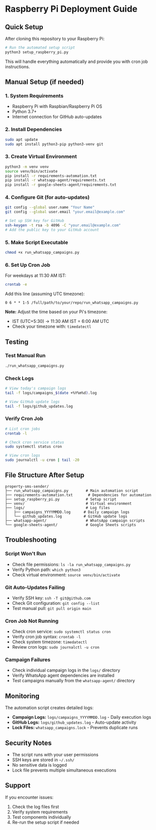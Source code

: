 # Raspberry Pi Deployment Guide

## Quick Setup

After cloning this repository to your Raspberry Pi:

```bash
# Run the automated setup script
python3 setup_raspberry_pi.py
```

This will handle everything automatically and provide you with cron job instructions.

## Manual Setup (if needed)

### 1. System Requirements
- Raspberry Pi with Raspbian/Raspberry Pi OS
- Python 3.7+
- Internet connection for GitHub auto-updates

### 2. Install Dependencies
```bash
sudo apt update
sudo apt install python3-pip python3-venv git
```

### 3. Create Virtual Environment
```bash
python3 -m venv venv
source venv/bin/activate
pip install -r requirements-automation.txt
pip install -r whatsapp-agent/requirements.txt
pip install -r google-sheets-agent/requirements.txt
```

### 4. Configure Git (for auto-updates)
```bash
git config --global user.name "Your Name"
git config --global user.email "your.email@example.com"

# Set up SSH key for GitHub
ssh-keygen -t rsa -b 4096 -C "your.email@example.com"
# Add the public key to your GitHub account
```

### 5. Make Script Executable
```bash
chmod +x run_whatsapp_campaigns.py
```

### 6. Set Up Cron Job

For weekdays at 11:30 AM IST:

```bash
crontab -e
```

Add this line (assuming UTC timezone):
```
0 6 * * 1-5 /full/path/to/your/repo/run_whatsapp_campaigns.py
```

**Note:** Adjust the time based on your Pi's timezone:
- IST (UTC+5:30) → 11:30 AM IST = 6:00 AM UTC
- Check your timezone with: `timedatectl`

## Testing

### Test Manual Run
```bash
./run_whatsapp_campaigns.py
```

### Check Logs
```bash
# View today's campaign logs
tail -f logs/campaigns_$(date +%Y%m%d).log

# View GitHub update logs
tail -f logs/github_updates.log
```

### Verify Cron Job
```bash
# List cron jobs
crontab -l

# Check cron service status
sudo systemctl status cron

# View cron logs
sudo journalctl -u cron | tail -20
```

## File Structure After Setup

```
property-sms-sender/
├── run_whatsapp_campaigns.py        # Main automation script
├── requirements-automation.txt       # Dependencies for automation
├── setup_raspberry_pi.py            # Setup script
├── venv/                            # Virtual environment
├── logs/                            # Log files
│   ├── campaigns_YYYYMMDD.log      # Daily campaign logs
│   └── github_updates.log          # GitHub update logs
├── whatsapp-agent/                  # WhatsApp campaign scripts
└── google-sheets-agent/             # Google Sheets scripts
```

## Troubleshooting

### Script Won't Run
- Check file permissions: `ls -la run_whatsapp_campaigns.py`
- Verify Python path: `which python3`
- Check virtual environment: `source venv/bin/activate`

### Git Auto-Updates Failing
- Verify SSH key: `ssh -T git@github.com`
- Check Git configuration: `git config --list`
- Test manual pull: `git pull origin main`

### Cron Job Not Running
- Check cron service: `sudo systemctl status cron`
- Verify cron job syntax: `crontab -l`
- Check system timezone: `timedatectl`
- Review cron logs: `sudo journalctl -u cron`

### Campaign Failures
- Check individual campaign logs in the `logs/` directory
- Verify WhatsApp agent dependencies are installed
- Test campaigns manually from the `whatsapp-agent/` directory

## Monitoring

The automation script creates detailed logs:

- **Campaign Logs:** `logs/campaigns_YYYYMMDD.log` - Daily execution logs
- **GitHub Logs:** `logs/github_updates.log` - Auto-update activity
- **Lock Files:** `whatsapp_campaigns.lock` - Prevents duplicate runs

## Security Notes

- The script runs with your user permissions
- SSH keys are stored in `~/.ssh/`
- No sensitive data is logged
- Lock file prevents multiple simultaneous executions

## Support

If you encounter issues:
1. Check the log files first
2. Verify system requirements
3. Test components individually
4. Re-run the setup script if needed